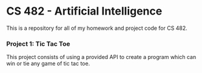 # CS 482 - Artificial Intelligence
This is a repository for all of my homework and project code for CS 482.

### Project 1: Tic Tac Toe
This project consists of using a provided API to create a program which can win or tie any game of tic tac toe.




